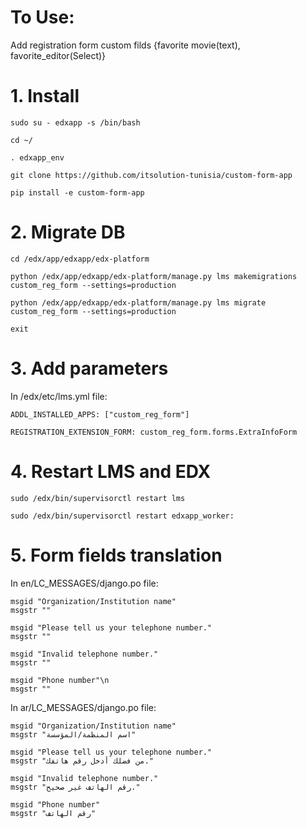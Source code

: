 # To Use:
Add registration form custom filds {favorite movie(text), favorite_editor(Select)} 
# 1. Install

`sudo su - edxapp -s /bin/bash`

`cd ~/`

`. edxapp_env`

`git clone https://github.com/itsolution-tunisia/custom-form-app`

`pip install -e custom-form-app`

# 2. Migrate DB

`cd /edx/app/edxapp/edx-platform`

`python /edx/app/edxapp/edx-platform/manage.py lms makemigrations custom_reg_form --settings=production`

`python /edx/app/edxapp/edx-platform/manage.py lms migrate custom_reg_form --settings=production`

`exit`

# 3. Add parameters
In /edx/etc/lms.yml file:

`ADDL_INSTALLED_APPS: ["custom_reg_form"]`

`REGISTRATION_EXTENSION_FORM: custom_reg_form.forms.ExtraInfoForm`

# 4. Restart LMS and EDX

`sudo /edx/bin/supervisorctl restart lms`

`sudo /edx/bin/supervisorctl restart edxapp_worker:`

# 5. Form fields translation

In en/LC_MESSAGES/django.po file:

```
msgid "Organization/Institution name"
msgstr ""

msgid "Please tell us your telephone number."
msgstr ""

msgid "Invalid telephone number."
msgstr ""

msgid "Phone number"\n
msgstr ""
```

In ar/LC_MESSAGES/django.po file:

```
msgid "Organization/Institution name"
msgstr "اسم المنظمة/المؤسسة"

msgid "Please tell us your telephone number."
msgstr "من فضلك أدخل رقم هاتفك."

msgid "Invalid telephone number."
msgstr "رقم الهاتف غير صحيح."

msgid "Phone number"
msgstr "رقم الهاتف"
```
